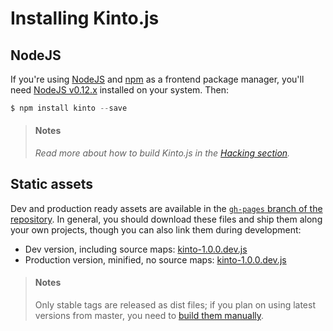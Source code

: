 # Installing Kinto.js

## NodeJS

If you're using [NodeJS](https://nodejs.org) and [npm](https://www.npmjs.com/) as a frontend package manager, you'll need [NodeJS v0.12.x](https://nodejs.org/download/) installed on your system. Then:

```js
$ npm install kinto --save
```

> #### Notes
>
> *Read more about how to build Kinto.js in the [Hacking section](hacking.md).*

## Static assets

Dev and production ready assets are available in the [`gh-pages` branch of the repository](https://github.com/Kinto/kinto.js/tree/gh-pages). In general, you should download these files and ship them along your own projects, though you can also link them during development:

- Dev version, including source maps: [kinto-1.0.0.dev.js](http://kinto.github.io/kinto.js/kinto-1.0.0.dev.js)
- Production version, minified, no source maps: [kinto-1.0.0.dev.js](http://kinto.github.io/kinto.js/kinto-1.0.0.min.js)

> #### Notes
>
> Only stable tags are released as dist files; if you plan on using latest versions from master, you need to [build them manually](hacking.md#generating-dist-files).
